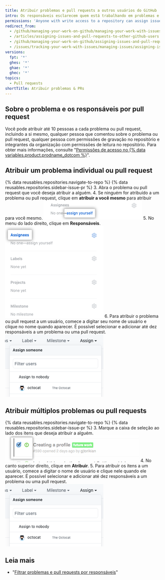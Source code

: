 ```yaml
---
title: Atribuir problemas e pull requests a outros usuários do GitHub
intro: Os responsáveis esclarecem quem está trabalhando em problemas e pull requests específicos.
permissions: 'Anyone with write access to a repository can assign issues and pull requests. {% data reusables.enterprise-accounts.emu-permission-repo %}'
redirect_from:
  - /github/managing-your-work-on-github/managing-your-work-with-issues-and-pull-requests/assigning-issues-and-pull-requests-to-other-github-users
  - /articles/assigning-issues-and-pull-requests-to-other-github-users
  - /github/managing-your-work-on-github/assigning-issues-and-pull-requests-to-other-github-users
  - /issues/tracking-your-work-with-issues/managing-issues/assigning-issues-and-pull-requests-to-other-github-users
versions:
  fpt: '*'
  ghes: '*'
  ghae: '*'
  ghec: '*'
topics:
  - Pull requests
shortTitle: Atribuir problemas & PRs
---
```


## Sobre o problema e os responsáveis por pull request

Você pode atribuir até 10 pessoas a cada problema ou pull request, incluindo a si mesmo, qualquer pessoa que comentou sobre o problema ou pull request, qualquer pessoa com permissões de gravação no repositório e integrantes da organização com permissões de leitura no repositório. Para obter mais informações, consulte "[Permissões de acesso no {% data variables.product.prodname_dotcom %}](/articles/access-permissions-on-github)".

## Atribuir um problema individual ou pull request

{% data reusables.repositories.navigate-to-repo %}
{% data reusables.repositories.sidebar-issue-pr %}
3. Abra o problema ou pull request que você deseja atribuir a alguém.
4. Se ninguém for atribuído a um problema ou pull request, clique em **atribuir a você mesmo** para atribuir para você mesmo. ![O item de atribuir a si mesmo](/assets/images/help/issues/assign_yourself.png)
5. No menu do lado direito, clique em **Responsáveis**. ![O item de menu Responsáveis](/assets/images/help/issues/assignee_menu.png)
6. Para atribuir o problema ou pull request a um usuário, comece a digitar seu nome de usuário e clique no nome quando aparecer. É possível selecionar e adicionar até dez responsáveis a um problema ou uma pull request. ![Menu suspenso de atribuição de problemas](/assets/images/help/issues/issues_assigning_dropdown.png)

## Atribuir múltiplos problemas ou pull requests

{% data reusables.repositories.navigate-to-repo %}
{% data reusables.repositories.sidebar-issue-pr %}
3. Marque a caixa de seleção ao lado dos itens que deseja atribuir a alguém. ![Caixa de seleção de metadados de problemas](/assets/images/help/issues/issues_assign_checkbox.png)
4. No canto superior direito, clique em **Atribuir**.
5. Para atribuir os itens a um usuário, comece a digitar o nome de usuário e clique nele quando ele aparecer. É possível selecionar e adicionar até dez responsáveis a um problema ou uma pull request. ![Menu suspenso de atribuição de problemas](/assets/images/help/issues/issues_assigning_dropdown.png)

## Leia mais

* "[Filtrar problemas e pull requests por responsáveis](/articles/filtering-issues-and-pull-requests-by-assignees)"
